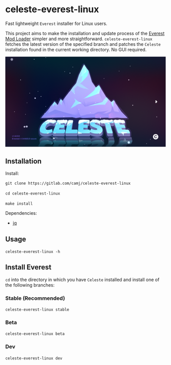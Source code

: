 # celeste-everest-linux

Fast lightweight `Everest` installer for Linux users.

This project aims to make the installation and update process of the [Everest Mod Loader](https://everestapi.github.io/) simpler and more straightforward. `celeste-everest-linux` fetches the latest version of the specified branch and patches the `Celeste` installation found in the current working directory. No GUI required.

![Everest](everest.png)

## Installation

Install:

```
git clone https://gitlab.com/camj/celeste-everest-linux

cd celeste-everest-linux

make install
```

Dependencies:

* [jq](https://jqlang.github.io/jq/)

## Usage

`celeste-everest-linux -h`

## Install Everest

`cd` into the directory in which you have `Celeste` installed and install one of the following branches:

### Stable (Recommended)

`celeste-everest-linux stable`

### Beta

`celeste-everest-linux beta`

### Dev

`celeste-everest-linux dev`
